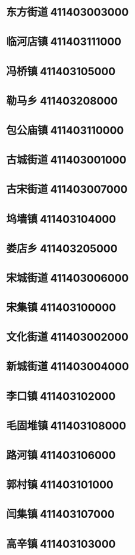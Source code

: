 # 东方街道 411403003000
# 临河店镇 411403111000
# 冯桥镇 411403105000
# 勒马乡 411403208000
# 包公庙镇 411403110000
# 古城街道 411403001000
# 古宋街道 411403007000
# 坞墙镇 411403104000
# 娄店乡 411403205000
# 宋城街道 411403006000
# 宋集镇 411403100000
# 文化街道 411403002000
# 新城街道 411403004000
# 李口镇 411403102000
# 毛固堆镇 411403108000
# 路河镇 411403106000
# 郭村镇 411403101000
# 闫集镇 411403107000
# 高辛镇 411403103000
